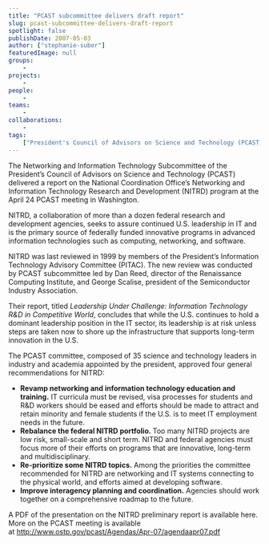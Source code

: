 ```yaml
---
title: "PCAST subcommittee delivers draft report"
slug: pcast-subcommittee-delivers-draft-report
spotlight: false
publishDate: 2007-05-03
author: ["stephanie-suber"]
featuredImage: null
groups:
    - 
projects:
    - 
people:
    - 
teams: 
    - 
collaborations:
    - 
tags:
    ["President's Council of Advisors on Science and Technology (PCAST)"]
---
```

The Networking and Information Technology Subcommittee of the President’s Council of Advisors on Science and Technology (PCAST) delivered a report on the National Coordination Office’s Networking and Information Technology Research and Development (NITRD) program at the April 24 PCAST meeting in Washington.

<!--more-->

NITRD, a collaboration of more than a dozen federal research and development agencies, seeks to assure continued U.S. leadership in IT and is the primary source of federally funded innovative programs in advanced information technologies such as computing, networking, and software.

NITRD was last reviewed in 1999 by members of the President’s Information Technology Advisory Committee (PITAC). The new review was conducted by PCAST subcommittee led by Dan Reed, director of the Renaissance Computing Institute, and George Scalise, president of the Semiconductor Industry Association.

Their report, titled <em>Leadership Under Challenge: Information Technology R&amp;D in Competitive World</em>, concludes that while the U.S. continues to hold a dominant leadership position in the IT sector, its leadership is at risk unless steps are taken now to shore up the infrastructure that supports long-term innovation in the U.S.

The PCAST committee, composed of 35 science and technology leaders in industry and academia appointed by the president, approved four general recommendations for NITRD:
<ul>
 	<li><strong>Revamp networking and information technology education and training.</strong> IT curricula must be revised, visa processes for students and R&amp;D workers should be eased and efforts should be made to attract and retain minority and female students if the U.S. is to meet IT employment needs in the future.</li>
 	<li><strong>Rebalance the federal NITRD portfolio. </strong>Too many NITRD projects are low risk, small-scale and short term. NITRD and federal agencies must focus more of their efforts on programs that are innovative, long-term and multidisciplinary.</li>
 	<li><strong>Re-prioritize some NITRD topics.</strong> Among the priorities the committee recommended for NITRD are networking and IT systems connecting to the physical world, and efforts aimed at developing software.</li>
 	<li><strong>Improve interagency planning and coordination.</strong> Agencies should work together on a comprehensive roadmap to the future.</li>
</ul>
A PDF of the presentation on the NITRD preliminary report is available here.
More on the PCAST meeting is available at <a href="http://www.ostp.gov/pcast/Agendas/Apr-07/agendaapr07.pdf" target="_blank" rel="noopener noreferrer">http://www.ostp.gov/pcast/Agendas/Apr-07/agendaapr07.pdf</a>
